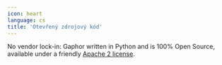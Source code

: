 ```yaml
---
icon: heart
language: cs
title: 'Otevřený zdrojový kód'
---
```


No vendor lock-in: Gaphor written in Python and is 100% Open Source,
available under a friendly [Apache 2
license](https://github.com/gaphor/gaphor/blob/master/LICENSE.txt).
